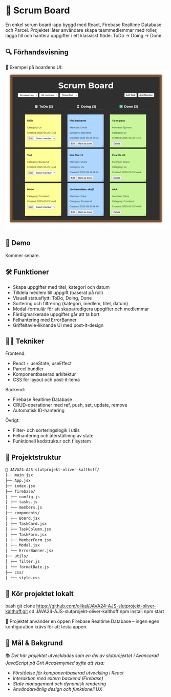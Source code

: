 # 🧩 Scrum Board

En enkel scrum board-app byggd med React, Firebase Realtime Database och Parcel. Projektet låter användare skapa teammedlemmar med roller, lägga till och hantera uppgifter i ett klassiskt flöde: ToDo → Doing → Done.

## 🔍 Förhandsvisning

📸 Exempel på boardens UI:
![Startsida av projektet](./src/img/scrumboard-preview.png)

## 🚀 Demo

Kommer senare.

## 🛠 Funktioner

- Skapa uppgifter med titel, kategori och datum
- Tilldela medlem till uppgift (baserat på roll)
- Visuell statusflytt: ToDo, Doing, Done
- Sortering och filtrering (kategori, medlem, titel, datum)
- Modal-formulär för att skapa/redigera uppgifter och medlemmar
- Färdigmarkerade uppgifter går att ta bort
- Felhantering med ErrorBanner
- Griffeltavle-liknande UI med post-it-design

## 🧑‍💻 Tekniker

Frontend:

- React + useState, useEffect
- Parcel bundler
- Komponentbaserad arkitektur
- CSS för layout och post-it-tema

Backend:

- Firebase Realtime Database
- CRUD-operationer med ref, push, set, update, remove
- Automatisk ID-hantering

Övrigt:

- Filter- och sorteringslogik i utils
- Felhantering och återställning av state
- Funktionell kodstruktur och filsystem

## 📁 Projektstruktur

```bash
📁 JAVA24-AJS-slutprojekt-oliver-kalthoff/
├── main.jsx
├── App.jsx
├── index.jsx
├── firebase/
│ ├── config.js
│ ├── tasks.js
│ └── members.js
├── components/
│ ├── Board.jsx
│ ├── TaskCard.jsx
│ ├── TaskColumn.jsx
│ ├── TaskForm.jsx
│ ├── MemberForm.jsx
│ ├── Modal.jsx
│ └── ErrorBanner.jsx
├── utils/
│ ├── filter.js
│ └── formatDate.js
├── css/
│ └── style.css
```

## 📌 Kör projektet lokalt

bash
git clone https://github.com/olikal/JAVA24-AJS-slutprojekt-oliver-kalthoff.git
cd JAVA24-AJS-slutprojekt-oliver-kalthoff
npm install
npm start

🔑 Projektet använder en öppen Firebase Realtime Database – ingen egen konfiguration krävs för att testa appen.

## 🏁 Mål & Bakgrund

📚 _Det här projektet utvecklades som en del av slutprojektet i Avancerad JavaScript på Grit Academymed syfte att visa:_

- _Förståelse för komponentbaserad utveckling i React_
- _Interaktion med extern backend (Firebase)_
- _State management och dynamisk rendering_
- _Användarvänlig design och funktionell UX_
